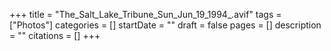 +++
title = "The_Salt_Lake_Tribune_Sun_Jun_19_1994_.avif"
tags = ["Photos"]
categories = []
startDate = ""
draft = false
pages = []
description = ""
citations = []
+++

